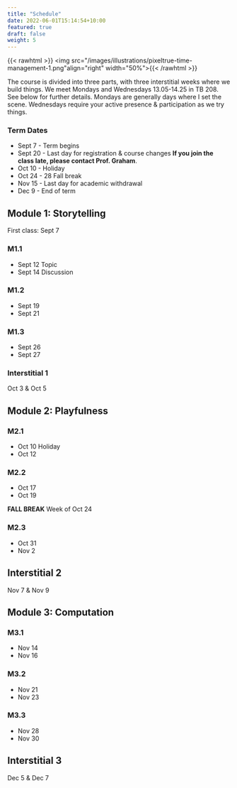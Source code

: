 ```yaml
---
title: "Schedule"
date: 2022-06-01T15:14:54+10:00
featured: true
draft: false
weight: 5
---
```


{{< rawhtml >}}
<img src="/images/illustrations/pixeltrue-time-management-1.png"align="right" width="50%"></img>{{< /rawhtml >}}

The course is divided into three parts, with three interstitial weeks where we build things. We meet Mondays and Wednesdays 13.05-14.25 in TB 208. See below for further details. Mondays are generally days where I set the scene. Wednesdays require your active presence & participation as we try things.

### Term Dates

+ Sept 7 - Term begins
+ Sept 20 - Last day for registration & course changes **If you join the class late, please contact Prof. Graham**.
+ Oct 10 - Holiday
+ Oct 24 - 28 Fall break
+ Nov 15 - Last day for academic withdrawal
+ Dec 9 - End of term

## Module 1: Storytelling

First class: Sept 7

### M1.1
+ Sept 12 Topic
+ Sept 14 Discussion

### M1.2
+ Sept 19
+ Sept 21

### M1.3
+ Sept 26
+ Sept 27

### Interstitial 1

Oct 3 & Oct 5

## Module 2: Playfulness

### M2.1
+ Oct 10 Holiday
+ Oct 12

### M2.2
+ Oct 17
+ Oct 19

**FALL BREAK** Week of Oct 24

### M2.3
+ Oct 31
+ Nov 2

## Interstitial 2

Nov 7 & Nov 9

## Module 3: Computation

### M3.1
+ Nov 14
+ Nov 16

### M3.2
+ Nov 21
+ Nov 23

### M3.3
+ Nov 28
+ Nov 30

## Interstitial 3

Dec 5 & Dec 7
